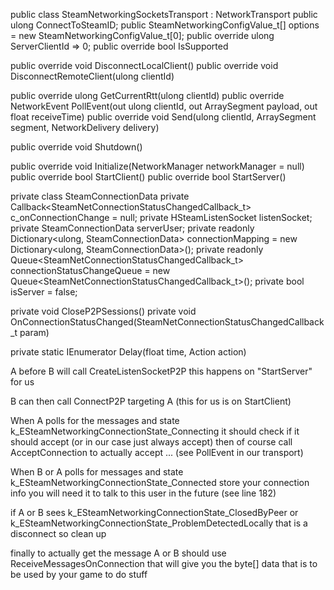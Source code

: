 public class SteamNetworkingSocketsTransport : NetworkTransport
public ulong ConnectToSteamID;
public SteamNetworkingConfigValue_t[] options = new SteamNetworkingConfigValue_t[0];
public override ulong ServerClientId => 0;
public override bool IsSupported



public override void DisconnectLocalClient()
public override void DisconnectRemoteClient(ulong clientId)

public override ulong GetCurrentRtt(ulong clientId)
public override NetworkEvent PollEvent(out ulong clientId, out ArraySegment<byte> payload, out float receiveTime)
public override void Send(ulong clientId, ArraySegment<byte> segment, NetworkDelivery delivery)

public override void Shutdown()

public override void Initialize(NetworkManager networkManager = null)
public override bool StartClient()
public override bool StartServer()


private class SteamConnectionData
private Callback<SteamNetConnectionStatusChangedCallback_t> c_onConnectionChange = null;
private HSteamListenSocket listenSocket;
private SteamConnectionData serverUser;
private readonly Dictionary<ulong, SteamConnectionData> connectionMapping = new Dictionary<ulong, SteamConnectionData>();
private readonly Queue<SteamNetConnectionStatusChangedCallback_t> connectionStatusChangeQueue = new Queue<SteamNetConnectionStatusChangedCallback_t>();
private bool isServer = false;

private void CloseP2PSessions()
private void OnConnectionStatusChanged(SteamNetConnectionStatusChangedCallback_t param)

private static IEnumerator Delay(float time, Action action)


A before B will call CreateListenSocketP2P this happens on "StartServer" for us

B can then call ConnectP2P targeting A (this for us is on StartClient)

When A polls for the messages and state k_ESteamNetworkingConnectionState_Connecting it should check if it should accept (or in our case just always accept) then of course call AcceptConnection to actually accept ... (see PollEvent in our transport)

When B or A polls for messages and state
k_ESteamNetworkingConnectionState_Connected store your connection info you will need it to talk to this user in the future (see line 182)

if A or B sees k_ESteamNetworkingConnectionState_ClosedByPeer or k_ESteamNetworkingConnectionState_ProblemDetectedLocally that is a disconnect so clean up

finally to actually get the message A or B should use ReceiveMessagesOnConnection that will give you the byte[] data that is to be used by your game to do stuff